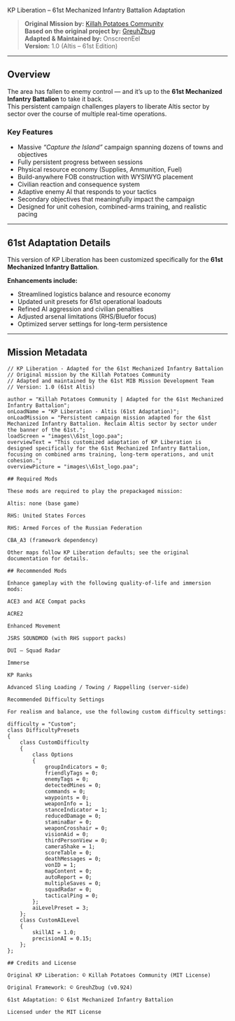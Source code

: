  KP Liberation – 61st Mechanized Infantry Battalion Adaptation

> **Original Mission by:** [Killah Potatoes Community](https://github.com/KillahPotatoes/KP-Liberation)  
> **Based on the original project by:** [GreuhZbug](https://github.com/GreuhZbug/greuh_liberation.Altis)  
> **Adapted & Maintained by:** OnscreenEel  
> **Version:** 1.0 (Altis – 61st Edition)

---

##  Overview

The area has fallen to enemy control — and it’s up to the **61st Mechanized Infantry Battalion** to take it back.  
This persistent campaign challenges players to liberate Altis sector by sector over the course of multiple real-time operations.

### Key Features
- Massive *“Capture the Island”* campaign spanning dozens of towns and objectives  
- Fully persistent progress between sessions  
- Physical resource economy (Supplies, Ammunition, Fuel)  
- Build-anywhere FOB construction with WYSIWYG placement  
- Civilian reaction and consequence system  
- Adaptive enemy AI that responds to your tactics  
- Secondary objectives that meaningfully impact the campaign  
- Designed for unit cohesion, combined-arms training, and realistic pacing  

---

##  61st Adaptation Details

This version of KP Liberation has been customized specifically for the **61st Mechanized Infantry Battalion**.

**Enhancements include:**
- Streamlined logistics balance and resource economy  
- Updated unit presets for 61st operational loadouts  
- Refined AI aggression and civilian penalties  
- Adjusted arsenal limitations (RHS/Bluefor focus)  
- Optimized server settings for long-term persistence  

---

##  Mission Metadata

```sqf
// KP Liberation - Adapted for the 61st Mechanized Infantry Battalion
// Original mission by the Killah Potatoes Community
// Adapted and maintained by the 61st MIB Mission Development Team
// Version: 1.0 (61st Altis)

author = "Killah Potatoes Community | Adapted for the 61st Mechanized Infantry Battalion";
onLoadName = "KP Liberation - Altis (61st Adaptation)";
onLoadMission = "Persistent campaign mission adapted for the 61st Mechanized Infantry Battalion. Reclaim Altis sector by sector under the banner of the 61st.";
loadScreen = "images\\61st_logo.paa";
overviewText = "This customized adaptation of KP Liberation is designed specifically for the 61st Mechanized Infantry Battalion, focusing on combined arms training, long-term operations, and unit cohesion.";
overviewPicture = "images\\61st_logo.paa";

## Required Mods

These mods are required to play the prepackaged mission:

Altis: none (base game)

RHS: United States Forces

RHS: Armed Forces of the Russian Federation

CBA_A3 (framework dependency)

Other maps follow KP Liberation defaults; see the original documentation for details.

## Recommended Mods

Enhance gameplay with the following quality-of-life and immersion mods:

ACE3 and ACE Compat packs

ACRE2

Enhanced Movement

JSRS SOUNDMOD (with RHS support packs)

DUI – Squad Radar

Immerse

KP Ranks

Advanced Sling Loading / Towing / Rappelling (server-side)

Recommended Difficulty Settings

For realism and balance, use the following custom difficulty settings:

difficulty = "Custom";
class DifficultyPresets
{
    class CustomDifficulty
    {
        class Options
        {
            groupIndicators = 0;
            friendlyTags = 0;
            enemyTags = 0;
            detectedMines = 0;
            commands = 0;
            waypoints = 0;
            weaponInfo = 1;
            stanceIndicator = 1;
            reducedDamage = 0;
            staminaBar = 0;
            weaponCrosshair = 0;
            visionAid = 0;
            thirdPersonView = 0;
            cameraShake = 1;
            scoreTable = 0;
            deathMessages = 0;
            vonID = 1;
            mapContent = 0;
            autoReport = 0;
            multipleSaves = 0;
            squadRadar = 0;
            tacticalPing = 0;
        };
        aiLevelPreset = 3;
    };
    class CustomAILevel
    {
        skillAI = 1.0;
        precisionAI = 0.15;
    };
};

## Credits and License

Original KP Liberation: © Killah Potatoes Community (MIT License)

Original Framework: © GreuhZbug (v0.924)

61st Adaptation: © 61st Mechanized Infantry Battalion

Licensed under the MIT License